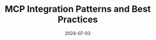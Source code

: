 ---
title: MCP Integration Patterns and Best Practices
date: 2024-07-03
description: Explore common integration patterns and best practices when working with Model Context Protocol servers. Learn how to design scalable and maintainable MCP implementations.
video: 2sch7u2-E8g
tags: [mcp, ai]
---